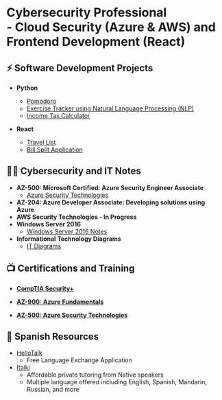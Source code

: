 <h1><a>Cybersecurity Professional </a> 
<br> - Cloud Security (Azure & AWS) and Frontend Development (React)</br></h1>

  <h2> ⚡ Software Development Projects </h2>
  
- <b>Python</b> 
  - [Pomodoro](https://github.com/earkevin11/Pomodoro)
  - [Exercise Tracker using Natural Language Processing (NLP)](https://github.com/earkevin11/ExerciseTracker_NLP)
  - [Income Tax Calculator](https://github.com/earkevin11/IncomeTaxCalculator)

- <b>React</b>
  - [Travel List](https://github.com/earkevin11/React-05-travel-list)
  - [Bill Split Application](https://github.com/earkevin11/06-eat-n-split)

<h2>👨‍💻 Cybersecurity and IT Notes </h2>

- <b>AZ-500: Microsoft Certified: Azure Security Engineer Associate</b>
  - [Azure Security Technologies](https://github.com/earkevin11/Azure-Security-Technologies)
- <b>AZ-204: Azure Developer Associate: Developing solutions using Azure </b>
- <b>AWS Security Technologies - In Progress</b>
- <b>Windows Server 2016</b>
  - [Windows Server 2016 Notes](https://github.com/earkevin11/Windows-Server-2016)
- <b> Informational Technology Diagrams </b>
  - [IT Diagrams](https://github.com/earkevin11/IT-Diagrams/blob/main/README.md)
  
  

<h2>📺 Certifications and Training </h2>
  
  - <b>[CompTIA Security+](https://www.credly.com/badges/5ca58ace-fda1-4e86-b83f-9e4aae9e3191?source=linked_in_profile)</b>
  
  - <b>[AZ-900: Azure Fundamentals](https://learn.microsoft.com/api/credentials/share/en-us/KevinEar-2742/D7A87322DAEAADE7?sharingId=F07ADFC78BE53963)</b>
  
  - <b>[AZ-500: Azure Security Technologies](https://learn.microsoft.com/api/credentials/share/en-us/KevinEar-2742/8C273DE4AB982FA4?sharingId=F07ADFC78BE53963) </b>


  

 
<h2> 🔭 Spanish Resources </h2>

  - [HelloTalk](https://www.hellotalk.com/?lang=en)
    - Free Language Exchange Application 
  - [Italki](https://www.italki.com/)
    - Affordable private tutoring from Native speakers
    - Multiple language offered including English, Spanish, Mandarin, Russian, and more
 

<!--
**joshmadakor1/joshmadakor1** is a ✨ _special_ ✨ repository because its `README.md` (this file) appears on your GitHub profile.

Here are some ideas to get you started:

- 🔭 I’m currently working on ...
- 🌱 I’m currently learning ...
- 👯 I’m looking to collaborate on ...
- 🤔 I’m looking for help with ...
- 💬 Ask me about ...
- 📫 How to reach me: ...
- 😄 Pronouns: ...
- ⚡ Fun fact: ...
-->
